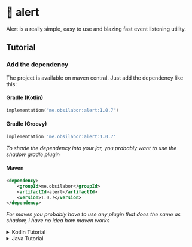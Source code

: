 # 🚨 alert

Alert is a really simple, easy to use and blazing fast event listening utility. 

## Tutorial

### Add the dependency

The project is available on maven central.
Just add the dependency like this:

#### Gradle (Kotlin)

```kotlin
implementation("me.obsilabor:alert:1.0.7")
```

#### Gradle (Groovy)

```groovy
implementation 'me.obsilabor:alert:1.0.7'
```
*To shade the dependency into your jar, you probably want to use the shadow gradle plugin*

#### Maven

```xml
<dependency>
    <groupId>me.obsilabor</groupId>
    <artifactId>alert</artifactId>
    <version>1.0.7</version>
</dependency>
```
*For maven you probably have to use any plugin that does the same as shadow, i have no idea how maven works*

<details>
    <summary>Kotlin Tutorial</summary>

### Create a event

Create a event by extending from `Event` (or if the event should be cancellable extend from `Cancellable`)

Example:

```kotlin
class RabbitJumpEvent(val rabbit: Rabbit) : Cancellable() {}
```

Trigger the event using `EventManager.callEvent`. If you want to procces the event e.g. if it can be cancelled, you must store the event as a variable.

Example:

```kotlin
fun handleRabbitJumping(rabbit: Rabbit) {
    val event = RabbitJumpEvent(this)
    EventManager.callEvent(event)
    if(event.isCancelled) {
        return
    }
    rabbit.jump()
}
```

### Listen to a event

Create a listener just by creating a new class and in the init method, you can use the listen function just like in this example:

```kotlin
class RabbitJumpListener {
    
    init {
        subscribeToEvent<RabbitJumpEvent> {
            //TODO: Do something cool :)
        }
    }
}
```

*To priorize subscriptions, you can change the priority parameter.*

```kotlin
class RabbitJumpListener {

    init {
        subscribeToEvent<RabbitJumpEvent>(priority = EventPriority.HIGHEST) {
            //TODO: Do something cool :)
        }
    }
}

```

Triggering events in kotlin is just the same as in java

</details>


<details>
    <summary>Java Tutorial</summary>

### Create a event

Create a event by extending from `Event` (or if the event should be cancellable extend from `Cancellable`)

Example:

```java
public class RabbitJumpEvent extends Cancellable {
    
    private final Rabbit rabbit;
    
    public RabbitJumpEvent(Rabbit rabbit) {
        this.rabbit = rabbit;
    }
    
    public Rabbit getRabbit() {
        return this.rabbit;
    }
}
```

Trigger the event using `EventManager.callEvent`. If you want to procces the event e.g. if it can be cancelled, you must store the event as a variable.

Example:

```java
public void handleRabbitJumping(Rabbit rabbit) {
    RabbitJumpEvent event = EventManager.callEvent(event);
    if(event.isCancelled()) {
        return;    
    }
    rabbit.jump();
}
```

### Listen to a event

Create a listener just by creating a new class and a method annotated with @Subscribe. Add the event you want to listen to as an parameter.

```java
public class RabbitJumpListener {
    
    @Subscribe
    public void onRabbitJump(RabbitJumpEvent event) {
        //TODO: Do something cool :)
    }
}
```

*To priorize subscriptions, just set the priority value of the @Subscribe annotation*

```java
public class RabbitJumpListener {
    
    @Subscribe(priority = EventPriority.HIGHEST)
    public void onRabbitJump(RabbitJumpEvent event) {
        //TODO: Do something cool :)
    }
}
```
</details>


